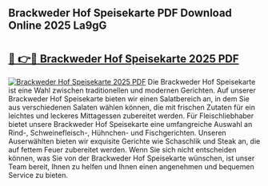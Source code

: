 ## Brackweder Hof Speisekarte PDF Download Online 2025 La9gG

# <h2><a href="http://gc93qj.nevu.top/?p=Brackweder+Hof+Speisekarte">🔗 👉🔴 Brackweder Hof Speisekarte 2025 PDF</a></h2>

[![Brackweder Hof Speisekarte 2025 PDF](https://i.imgur.com/dBaPXMq.png)](http://gc93qj.nevu.top/?p=Brackweder+Hof+Speisekarte)
Die Brackweder Hof Speisekarte ist eine Wahl zwischen traditionellen und modernen Gerichten. Auf unserer Brackweder Hof Speisekarte bieten wir einen Salatbereich an, in dem Sie aus verschiedenen Salaten wählen können, die mit frischen Zutaten für ein leichtes und leckeres Mittagessen zubereitet werden. Für Fleischliebhaber bietet unsere Brackweder Hof Speisekarte eine umfangreiche Auswahl an Rind-, Schweinefleisch-, Hühnchen- und Fischgerichten. Unseren Auserwählten bieten wir exquisite Gerichte wie Schaschlik und Steak an, die auf fettem Feuer zubereitet werden. Wenn Sie sich nicht entscheiden können, was Sie von der Brackweder Hof Speisekarte wünschen, ist unser Team bereit, Ihnen zu helfen und Ihnen einen angenehmen und bequemen Service zu bieten.
